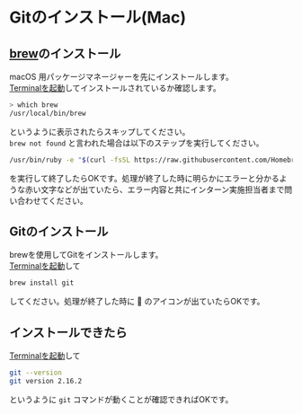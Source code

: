 # Gitのインストール(Mac)

## [brew](http://brew.sh/index_ja.html)のインストール
macOS 用パッケージマネージャーを先にインストールします。<br>
[Terminalを起動](tipsForMac.md#terminalの起動方法)してインストールされているか確認します。
```sh
> which brew
/usr/local/bin/brew
```
というように表示されたらスキップしてください。 <br>
`brew not found` と言われた場合は以下のステップを実行してください。
```sh
/usr/bin/ruby -e "$(curl -fsSL https://raw.githubusercontent.com/Homebrew/install/master/install)"
```
を実行して終了したらOKです。処理が終了した時に明らかにエラーと分かるような赤い文字などが出ていたら、エラー内容と共にインターン実施担当者まで問い合わせてください。

## Gitのインストール
brewを使用してGitをインストールします。<br>
[Terminalを起動](tipsForMac.md#terminalの起動方法)して

```sh
brew install git
```
してください。処理が終了した時に :beer: のアイコンが出ていたらOKです。

## インストールできたら
[Terminalを起動](tipsForMac.md#terminalの起動方法)して

```sh
git --version
git version 2.16.2
```
というように `git` コマンドが動くことが確認できればOKです。
